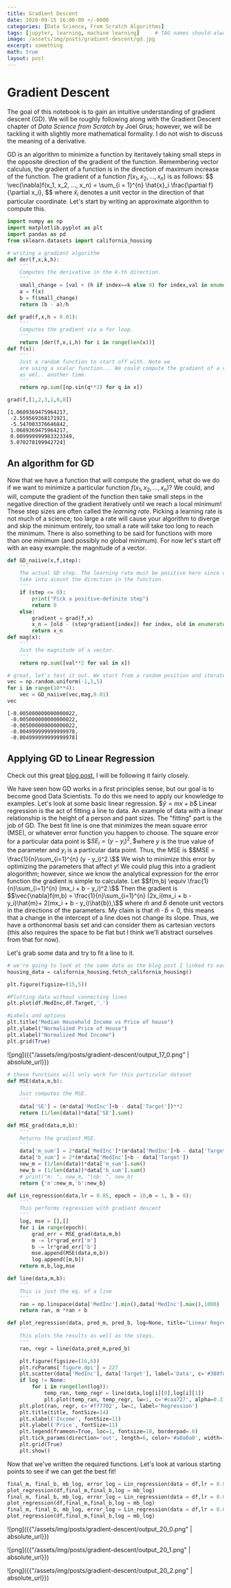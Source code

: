```yaml
---
title: Gradient Descent
date: 2020-09-15 16:00:00 +/-0800
categories: [Data Science, From Scratch Algorithms]
tags: [jupyter, learning, machine learning]     # TAG names should always be lowercase
image: /assets/img/posts/gradient-descent/gd.jpg
excerpt: something
math: true
layout: post
---
```


# Gradient Descent

The goal of this notebook is to gain an intuitive understanding of gradient descent (GD). We will be roughly following along with the Gradient Descent chapter of *Data Science from Scratch* by Joel Grus; however, we will be tackling it with slightly more mathematical formality. I do not wish to discuss the meaning of a derivative.

GD is an algorithm to minimize a function by iteritavely taking small steps in the opposite direction of the gradient of the function. Remembering vector calculus, the gradient of a function is in the direction of maximum increase of the function. The gradient of a function $f(x_1, x_2, ..., x_n)$ is as follows: \$$ \vec{\nabla}f(x_1, x_2, ..., x_n) = \sum_{i = 1}^{n} \hat{x}_i \frac{\partial f}{\partial x_i}, \$$  where $\hat{x}_i$ denotes a unit vector in the direction of that particular coordinate. Let's start by writing an approximate algorithm to compute this.


```python
import numpy as np
import matplotlib.pyplot as plt
import pandas as pd
from sklearn.datasets import california_housing
```


```python
# writing a gradient algorithm
def der(f,x,k,h):
    '''
    Computes the derivative in the k-th direction.
    '''
    small_change = [val + (h if index==k else 0) for index,val in enumerate(x)]
    a = f(x)
    b = f(small_change)
    return (b - a)/h

def grad(f,x,h = 0.01):
    '''
    Computes the gradient via a for loop.
    '''
    return [der(f,x,i,h) for i in range(len(x))]
def f(x):
    '''
    Just a random function to start off with. Note we
    are using a scalar function... We could compute the gradient of a vector function
    as wel.. another time.
    '''
    return np.sum([np.sin(q**2) for q in x])
```


```python
grad(f,[1,2,3,1,0,8])
```




    [1.0689369475964217,
     -2.559569368171921,
     -5.547003376646842,
     1.0689369475964217,
     0.009999999983323349,
     5.070278199942724]



## An algorithm for GD

Now that we have a function that will compute the gradient, what do we do if we want to minimize a particular function $f(x_1, x_2, ..., x_n)$? We could, and will, compute the gradient of the function then take small steps in the negative direction of the gradient iteratively until we reach a local minimum! These step sizes are often called the *learning rate*. Picking a learning rate is not much of a science; too large a rate will cause your algorithm to diverge and skip the minimum entirely, too small a rate will take too long to reach the minimum. There is also something to be said for functions with more than one minimum (and possibly no global minimum). For now let's start off with an easy example: the magnitude of a vector.


```python
def GD_naiive(x,f,step):
    '''
    The actual GD step. The learning rate must be positive here since we
    take into acount the direction in the function.
    '''
    if (step <= 0):
        print("Pick a positive-definite step")
        return 0
    else:
        gradient = grad(f,x)
        x_n = [old - (step*gradient[index]) for index, old in enumerate(x)]
        return x_n
def mag(x):
    '''
    Just the magnitude of a vector.
    '''
    return np.sum([val**2 for val in x])
```


```python
# great, let's test it out. We start from a random position and iterate many times to get a "minimum".
vec = np.random.uniform(-1,1,5)
for i in range(10**4):
    vec = GD_naiive(vec,mag,0.01)
vec
```




    [-0.005000000000000022,
     -0.005000000000000022,
     -0.005000000000000022,
     -0.004999999999999978,
     -0.004999999999999978]



## Applying GD to Linear Regression
Check out this great [blog post](https://towardsdatascience.com/gradient-descent-from-scratch-e8b75fa986cc), I will be following it fairly closely.

We have seen how GD works in a first principles sense, but our goal is to become good Data Scientists. To do this we need to apply our knowledge to examples. Let's look at some basic linear regression. \$$\hat{y} = mx + b\$$ Linear regression is the act of fitting a line to data. An example of data with a linear relationship is the height of a person and pant sizes. The "fitting" part is the job of GD. The best fit line is one that minimizes the mean square error (MSE), or whatever error function you happen to choose. The square error for a particular data point is \$$SE_i = (y - y_i)^2,\$$where $y$ is the true value of the parameter and $y_i$ is a particular data point. Thus, the MSE is \$$MSE = \frac{1}{n}\sum_{i=1}^{n} (y - y_i)^2.\$$ We wish to minimize this error by optimizing the parameters that affect $y$! We could plug this into a gradient alogorithm; however, since we know the analytical expression for the error function the gradient is simple to calculate. Let
\$$f(m,b) \equiv \frac{1}{n}\sum_{i=1}^{n} (mx_i + b - y_i)^2.\$$ Then the gradient is
\$$\vec{\nabla}f(m,b) = \frac{1}{n}\sum_{i=1}^{n} (2x_i(mx_i + b - y_i)\hat{m}+ 2(mx_i + b - y_i)\hat{b}),\$$ where $\hat{m}$ and $\hat{b}$ denote unit vectors in the directions of the parameters. My claim is that $\hat{m}\cdot \hat{b} = 0$, this means that a change in the intercept of a line does not change its slope. Thus, we have a orthonormal basis set and can consider them as cartesian vectors (this also requires the space to be flat but I think we'll abstract ourselves from that for now).

Let's grab some data and try to fit a line to it.


```python
# we're going to look at the same data as the blog post I linked to earlier!
housing_data = california_housing.fetch_california_housing()

```

<!--
```python
# pulling features and labels from dataset
Features = pd.DataFrame(housing_data.data, columns=housing_data.feature_names)
Target = pd.DataFrame(housing_data.target, columns=['Target'])
df = Features.join(Target)
df.head()
```




<div>
<style scoped>
    .dataframe tbody tr th:only-of-type {
        vertical-align: middle;
    }

    .dataframe tbody tr th {
        vertical-align: top;
    }

    .dataframe thead th {
        text-align: right;
    }
</style>
<table border="1" class="dataframe">
  <thead>
    <tr style="text-align: right;">
      <th></th>
      <th>MedInc</th>
      <th>HouseAge</th>
      <th>AveRooms</th>
      <th>AveBedrms</th>
      <th>Population</th>
      <th>AveOccup</th>
      <th>Latitude</th>
      <th>Longitude</th>
      <th>Target</th>
    </tr>
  </thead>
  <tbody>
    <tr>
      <th>0</th>
      <td>8.3252</td>
      <td>41.0</td>
      <td>6.984127</td>
      <td>1.023810</td>
      <td>322.0</td>
      <td>2.555556</td>
      <td>37.88</td>
      <td>-122.23</td>
      <td>4.526</td>
    </tr>
    <tr>
      <th>1</th>
      <td>8.3014</td>
      <td>21.0</td>
      <td>6.238137</td>
      <td>0.971880</td>
      <td>2401.0</td>
      <td>2.109842</td>
      <td>37.86</td>
      <td>-122.22</td>
      <td>3.585</td>
    </tr>
    <tr>
      <th>2</th>
      <td>7.2574</td>
      <td>52.0</td>
      <td>8.288136</td>
      <td>1.073446</td>
      <td>496.0</td>
      <td>2.802260</td>
      <td>37.85</td>
      <td>-122.24</td>
      <td>3.521</td>
    </tr>
    <tr>
      <th>3</th>
      <td>5.6431</td>
      <td>52.0</td>
      <td>5.817352</td>
      <td>1.073059</td>
      <td>558.0</td>
      <td>2.547945</td>
      <td>37.85</td>
      <td>-122.25</td>
      <td>3.413</td>
    </tr>
    <tr>
      <th>4</th>
      <td>3.8462</td>
      <td>52.0</td>
      <td>6.281853</td>
      <td>1.081081</td>
      <td>565.0</td>
      <td>2.181467</td>
      <td>37.85</td>
      <td>-122.25</td>
      <td>3.422</td>
    </tr>
  </tbody>
</table>
</div>




```python
df[['MedInc', 'Target']].describe()
```




<div>
<style scoped>
    .dataframe tbody tr th:only-of-type {
        vertical-align: middle;
    }

    .dataframe tbody tr th {
        vertical-align: top;
    }

    .dataframe thead th {
        text-align: right;
    }
</style>
<table border="1" class="dataframe">
  <thead>
    <tr style="text-align: right;">
      <th></th>
      <th>MedInc</th>
      <th>Target</th>
    </tr>
  </thead>
  <tbody>
    <tr>
      <th>count</th>
      <td>20640.000000</td>
      <td>20640.000000</td>
    </tr>
    <tr>
      <th>mean</th>
      <td>3.870671</td>
      <td>2.068558</td>
    </tr>
    <tr>
      <th>std</th>
      <td>1.899822</td>
      <td>1.153956</td>
    </tr>
    <tr>
      <th>min</th>
      <td>0.499900</td>
      <td>0.149990</td>
    </tr>
    <tr>
      <th>25%</th>
      <td>2.563400</td>
      <td>1.196000</td>
    </tr>
    <tr>
      <th>50%</th>
      <td>3.534800</td>
      <td>1.797000</td>
    </tr>
    <tr>
      <th>75%</th>
      <td>4.743250</td>
      <td>2.647250</td>
    </tr>
    <tr>
      <th>max</th>
      <td>15.000100</td>
      <td>5.000010</td>
    </tr>
  </tbody>
</table>
</div>




```python
# I want to remove outliers. If you look at the descrepency between the 3rd quantile and the max on both columns,
# you can see the issue. We want to remove all rows where either MedInc > 5 or Target > 3 But we should look to
# see how many of these points there are
plt.figure(figsize=(15,5))

#Plotting data without connecting lines
plt.plot(df.MedInc,df.Target,'.')

#Labels and options
plt.title("Median Household Income vs Price of house")
plt.ylabel("Price of House")
plt.xlabel("Med Income")
plt.grid(True)
```


![png]({{"/assets/img/posts/gradient-descent/output_11_0.png" | absolute_url}})



```python
# let's ignore MedInc > 10 and Target > 5... we have that strange line at 5... I imagine this is a " > 5" data point.
df = df[df.MedInc < 10]
df = df[df.Target < 5]

```


```python
plt.figure(figsize=(15,5))

#Plotting data without connecting lines
plt.plot(df.MedInc,df.Target,'.')

#Labels and options
plt.title("Median Household Income vs Price of house")
plt.ylabel("Price of House")
plt.xlabel("Med Income")
plt.grid(True)
```


![png]({{"/assets/img/posts/gradient-descent/output_13_0.png" | absolute_url}})


```python
# now let's normalize these variables
def normalize(df,cols):
    for name in cols:
        minimum = df[name].min()
        maximum = df[name].max()
        df[name] = df[name].apply(lambda x: (x-minimum)/(maximum-minimum))
    return 0
```


```python
normalize(df,['Target','MedInc'])
```




    0




```python
df[['MedInc','Target']].describe()
```




<div>
<style scoped>
    .dataframe tbody tr th:only-of-type {
        vertical-align: middle;
    }

    .dataframe tbody tr th {
        vertical-align: top;
    }

    .dataframe thead th {
        text-align: right;
    }
</style>
<table border="1" class="dataframe">
  <thead>
    <tr style="text-align: right;">
      <th></th>
      <th>MedInc</th>
      <th>Target</th>
    </tr>
  </thead>
  <tbody>
    <tr>
      <th>count</th>
      <td>19599.000000</td>
      <td>19599.000000</td>
    </tr>
    <tr>
      <th>mean</th>
      <td>0.335776</td>
      <td>0.364730</td>
    </tr>
    <tr>
      <th>std</th>
      <td>0.162427</td>
      <td>0.199512</td>
    </tr>
    <tr>
      <th>min</th>
      <td>0.000000</td>
      <td>0.000000</td>
    </tr>
    <tr>
      <th>25%</th>
      <td>0.215180</td>
      <td>0.209256</td>
    </tr>
    <tr>
      <th>50%</th>
      <td>0.312877</td>
      <td>0.327207</td>
    </tr>
    <tr>
      <th>75%</th>
      <td>0.432987</td>
      <td>0.479964</td>
    </tr>
    <tr>
      <th>max</th>
      <td>1.000000</td>
      <td>1.000000</td>
    </tr>
  </tbody>
</table>
</div>
 -->



```python
plt.figure(figsize=(15,5))

#Plotting data without connecting lines
plt.plot(df.MedInc,df.Target,'.')

#Labels and options
plt.title("Median Household Income vs Price of house")
plt.ylabel("Normalized Price of House")
plt.xlabel("Normalized Med Income")
plt.grid(True)
```

![png]({{"/assets/img/posts/gradient-descent/output_17_0.png" | absolute_url}})



```python
# these functions will only work for this particular dataset
def MSE(data,m,b):
    '''
    Just computes the MSE.
    '''
    data['SE'] = (m*data['MedInc']+b - data['Target'])**2
    return (1/len(data))*data['SE'].sum()

def MSE_grad(data,m,b):
    '''
    Returns the gradient MSE.
    '''
    data['m_sum'] = 2*data['MedInc']*(m*data['MedInc']+b - data['Target'])
    data['b_sum'] = 2*(m*data['MedInc']+b - data['Target'])
    new_m = (1/len(data))*data['m_sum'].sum()
    new_b = (1/len(data))*data['b_sum'].sum()
    # print("m: ", new_m, "\nb: ", new_b)
    return {'m':new_m,'b':new_b}

def Lin_regression(data,lr = 0.05, epoch = 10,m = 1, b = 0):
    '''
    This performs regression with gradient descent
    '''
    log, mse = [],[]
    for i in range(epoch):
        grad_err = MSE_grad(data,m,b)
        m -= lr*grad_err['m']
        b -= lr*grad_err['b']
        mse.append(MSE(data,m,b))
        log.append([m,b])
    return m,b,log,mse

def line(data,m,b):
    '''
    This is just the eq. of a line
    '''
    ran = np.linspace(data['MedInc'].min(),data['MedInc'].max(),1000)
    return ran, m *ran + b

def plot_regression(data, pred_m, pred_b, log=None, title="Linear Regression With Gradient Descent"):
    '''
    This plots the results as well as the steps.
    '''
    ran, regr = line(data,pred_m,pred_b)

    plt.figure(figsize=(16,6))
    plt.rcParams['figure.dpi'] = 227
    plt.scatter(data['MedInc'], data['Target'], label='Data', c='#388fd8', s=6)
    if log != None:
        for i in range(len(log)):
            temp_ran, temp_regr = line(data,log[i][0],log[i][1])
            plt.plot(temp_ran, temp_regr, lw=1, c='#caa727', alpha=0.3)
    plt.plot(ran, regr, c='#ff7702', lw=2, label='Regression')
    plt.title(title, fontSize=14)
    plt.xlabel('Income', fontSize=11)
    plt.ylabel('Price', fontSize=11)
    plt.legend(frameon=True, loc=1, fontsize=10, borderpad=.6)
    plt.tick_params(direction='out', length=6, color='#a0a0a0', width=1, grid_alpha=.6)
    plt.grid(True)
    plt.show()
```

Now that we've written the required functions. Let's look at various starting points to see if we can get the best fit!

```python
final_m, final_b, mb_log, error_log = Lin_regression(data = df,lr = 0.075, epoch = 100,m = 0.5, b=0.1)
plot_regression(df,final_m,final_b,log = mb_log)
final_m, final_b, mb_log, error_log = Lin_regression(data = df,lr = 0.075, epoch = 100,m = 0.1, b=0.8)
plot_regression(df,final_m,final_b,log = mb_log)
final_m, final_b, mb_log, error_log = Lin_regression(data = df,lr = 0.075, epoch = 100,m = 0.85, b=-0.2)
plot_regression(df,final_m,final_b,log = mb_log)
```


![png]({{"/assets/img/posts/gradient-descent/output_20_0.png" | absolute_url}})



![png]({{"/assets/img/posts/gradient-descent/output_20_1.png" | absolute_url}})



![png]({{"/assets/img/posts/gradient-descent/output_20_2.png" | absolute_url}})
